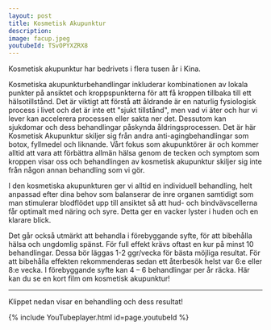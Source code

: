 ```yaml
---
layout: post
title: Kosmetisk Akupunktur
description:  
image: facup.jpeg
youtubeId: TSvOPYXZRX8
---
```




Kosmetisk akupunktur har bedrivets i flera tusen år i Kina.

Kosmetiska akupunkturbehandlingar inkluderar kombinationen av lokala punkter på ansiktet och kroppspunkterna för att få kroppen tillbaka till ett hälsotillstånd. Det är viktigt att förstå att åldrande är en naturlig fysiologisk process i livet och det är inte ett "sjukt tillstånd", men vad vi äter och hur vi lever kan accelerera processen eller sakta ner det. Dessutom kan sjukdomar och dess behandlingar påskynda åldringsprocessen. Det är här Kosmetisk Akupunktur skiljer sig från andra anti-agingbehandlingar som botox, fyllmedel och liknande. Vårt fokus som akupunktörer är och kommer alltid att vara att förbättra allmän hälsa genom de tecken och symptom som kroppen visar oss och behandlingen av kosmetisk akupunktur skiljer sig inte från någon annan behandling som vi gör.

I den kosmetiska akupunkturen ger vi alltid en individuell behandling, helt anpassad efter dina behov som balanserar de inre organen samtidigt som man stimulerar blodflödet upp till ansiktet så att hud- och bindvävscellerna får optimalt med näring och syre. Detta ger en vacker lyster i huden och en klarare blick.

Det går också utmärkt att behandla i förebyggande syfte, för att bibehålla hälsa och ungdomlig spänst. För full effekt krävs oftast en kur på minst 10 behandlingar. Dessa bör läggas 1-2 ggr/vecka för bästa möjliga resultat. För att bibehålla effekten rekommenderas sedan ett återbesök helst var 6:e eller 8:e vecka. I förebyggande syfte kan 4 – 6 behandlingar per år räcka. Här kan du se en kort film om kosmetisk akupunktur!

<hr/>

Klippet nedan visar en behandling och dess resultat!

{% include YouTubeplayer.html id=page.youtubeId %}
